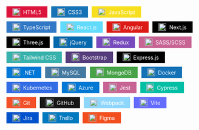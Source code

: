 <div style="display: flex; flex-wrap: wrap;">
  <!-- Frontend Development -->
  <div style="margin: 5px; display: flex; align-items: center; padding: 5px 16px; background-color: crimson;">
    <img src="https://skillicons.dev/icons?i=html" width="20" height="20" />
    <span style="color: white; margin-left: 8px;">HTML5</span>
  </div>
  <div style="margin: 5px; display: flex; align-items: center; padding: 5px 16px; background-color: #1572B6;">
    <img src="https://skillicons.dev/icons?i=css" width="20" height="20" />
    <span style="color: white; margin-left: 8px;">CSS3</span>
  </div>
  <div style="margin: 5px; display: flex; align-items: center; padding: 5px 16px; background-color: #F7DF1E;">
    <img src="https://skillicons.dev/icons?i=javascript" width="20" height="20" />
    <span style="color: white; margin-left: 8px;">JavaScript</span>
  </div>
  <div style="margin: 5px; display: flex; align-items: center; padding: 5px 16px; background-color: #3178C6;">
    <img src="https://skillicons.dev/icons?i=typescript" width="20" height="20" />
    <span style="color: white; margin-left: 8px;">TypeScript</span>
  </div>
  <div style="margin: 5px; display: flex; align-items: center; padding: 5px 16px; background-color: #61DAFB;">
    <img src="https://skillicons.dev/icons?i=react" width="20" height="20" />
    <span style="color: white; margin-left: 8px;">React.js</span>
  </div>
  <div style="margin: 5px; display: flex; align-items: center; padding: 5px 16px; background-color: #DD1B16;">
    <img src="https://skillicons.dev/icons?i=angular" width="20" height="20" />
    <span style="color: white; margin-left: 8px;">Angular</span>
  </div>
  <div style="margin: 5px; display: flex; align-items: center; padding: 5px 16px; background-color: #000000;">
    <img src="https://skillicons.dev/icons?i=nextjs" width="20" height="20" />
    <span style="color: white; margin-left: 8px;">Next.js</span>
  </div>
  <div style="margin: 5px; display: flex; align-items: center; padding: 5px 16px; background-color: #000000;">
    <img src="https://skillicons.dev/icons?i=threejs" width="20" height="20" />
    <span style="color: white; margin-left: 8px;">Three.js</span>
  </div>
  <div style="margin: 5px; display: flex; align-items: center; padding: 5px 16px; background-color: #0769AD;">
    <img src="https://skillicons.dev/icons?i=jquery" width="20" height="20" />
    <span style="color: white; margin-left: 8px;">jQuery</span>
  </div>
  <div style="margin: 5px; display: flex; align-items: center; padding: 5px 16px; background-color: #764ABC;">
    <img src="https://skillicons.dev/icons?i=redux" width="20" height="20" />
    <span style="color: white; margin-left: 8px;">Redux</span>
  </div>
  <div style="margin: 5px; display: flex; align-items: center; padding: 5px 16px; background-color: #C76494;">
    <img src="https://skillicons.dev/icons?i=sass" width="20" height="20" />
    <span style="color: white; margin-left: 8px;">SASS/SCSS</span>
  </div>
  <div style="margin: 5px; display: flex; align-items: center; padding: 5px 16px; background-color: #38B2AC;">
    <img src="https://skillicons.dev/icons?i=tailwind" width="20" height="20" />
    <span style="color: white; margin-left: 8px;">Tailwind CSS</span>
  </div>
  <div style="margin: 5px; display: flex; align-items: center; padding: 5px 16px; background-color: #563D7C;">
    <img src="https://skillicons.dev/icons?i=bootstrap" width="20" height="20" />
    <span style="color: white; margin-left: 8px;">Bootstrap</span>
  </div>

  <!-- Backend Development -->
  <div style="margin: 5px; display: flex; align-items: center; padding: 5px 16px; background-color: #000000;">
    <img src="https://skillicons.dev/icons?i=express" width="20" height="20" />
    <span style="color: white; margin-left: 8px;">Express.js</span>
  </div>
  <div style="margin: 5px; display: flex; align-items: center; padding: 5px 16px; background-color: #0078D7;">
    <img src="https://skillicons.dev/icons?i=dotnet" width="20" height="20" />
    <span style="color: white; margin-left: 8px;">.NET</span>
  </div>

  <!-- Databases -->
  <div style="margin: 5px; display: flex; align-items: center; padding: 5px 16px; background-color: #4479A1;">
    <img src="https://skillicons.dev/icons?i=mysql" width="20" height="20" />
    <span style="color: white; margin-left: 8px;">MySQL</span>
  </div>
  <div style="margin: 5px; display: flex; align-items: center; padding: 5px 16px; background-color: #47A248;">
    <img src="https://skillicons.dev/icons?i=mongodb" width="20" height="20" />
    <span style="color: white; margin-left: 8px;">MongoDB</span>
  </div>

  <!-- DevOps -->
  <div style="margin: 5px; display: flex; align-items: center; padding: 5px 16px; background-color: #1572B6;">
    <img src="https://skillicons.dev/icons?i=docker" width="20" height="20" />
    <span style="color: white; margin-left: 8px;">Docker</span>
  </div>
  <div style="margin: 5px; display: flex; align-items: center; padding: 5px 16px; background-color: #326CE5;">
    <img src="https://skillicons.dev/icons?i=kubernetes" width="20" height="20" />
    <span style="color: white; margin-left: 8px;">Kubernetes</span>
  </div>
  <div style="margin: 5px; display: flex; align-items: center; padding: 5px 16px; background-color: #0078D4;">
    <img src="https://skillicons.dev/icons?i=azure" width="20" height="20" />
    <span style="color: white; margin-left: 8px;">Azure</span>
  </div>

  <!-- Testing -->
  <div style="margin: 5px; display: flex; align-items: center; padding: 5px 16px; background-color: #C76494;">
    <img src="https://skillicons.dev/icons?i=jest" width="20" height="20" />
    <span style="color: white; margin-left: 8px;">Jest</span>
  </div>
  <div style="margin: 5px; display: flex; align-items: center; padding: 5px 16px; background-color: #00BFA5;">
    <img src="https://skillicons.dev/icons?i=cypress" width="20" height="20" />
    <span style="color: white; margin-left: 8px;">Cypress</span>
  </div>

  <!-- Tools -->
  <div style="margin: 5px; display: flex; align-items: center; padding: 5px 16px; background-color: #F34F29;">
    <img src="https://skillicons.dev/icons?i=git" width="20" height="20" />
    <span style="color: white; margin-left: 8px;">Git</span>
  </div>
  <div style="margin: 5px; display: flex; align-items: center; padding: 5px 16px; background-color: #181717;">
    <img src="https://skillicons.dev/icons?i=github" width="20" height="20" />
    <span style="color: white; margin-left: 8px;">GitHub</span>
  </div>
  <div style="margin: 5px; display: flex; align-items: center; padding: 5px 16px; background-color: #8ED6FB;">
    <img src="https://skillicons.dev/icons?i=webpack" width="20" height="20" />
    <span style="color: white; margin-left: 8px;">Webpack</span>
  </div>
  <div style="margin: 5px; display: flex; align-items: center; padding: 5px 16px; background-color: #646CFF;">
    <img src="https://skillicons.dev/icons?i=vite" width="20" height="20" />
    <span style="color: white; margin-left: 8px;">Vite</span>
  </div>
<div style="margin: 5px; display: flex; align-items: center; padding: 5px 16px; background-color: #0052CC;">
    <img src="https://skillicons.dev/icons?i=jira" width="20" height="20" />
    <span style="color: white; margin-left: 8px;">Jira</span>
</div>
<div style="margin: 5px; display: flex; align-items: center; padding: 5px 16px; background-color: #0079BF;">
    <img src="https://skillicons.dev/icons?i=trello" width="20" height="20" />
    <span style="color: white; margin-left: 8px;">Trello</span>
</div>
<div style="margin: 5px; display: flex; align-items: center; padding: 5px 16px; background-color: #F24E1E;">
    <img src="https://skillicons.dev/icons?i=figma" width="20" height="20" />
    <span style="color: white; margin-left: 8px;">Figma</span>
</div>
